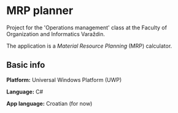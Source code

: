 
# MRP planner

Project for the 'Operations management' class at the Faculty of Organization and Informatics Varaždin.

The application is a <i>Material Resource Planning</i> (MRP) calculator.

## Basic info

<b>Platform:</b> Universal Windows Platform (UWP)

<b>Language:</b> C#

<b>App language:</b> Croatian (for now)
